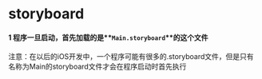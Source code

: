 #  storyboard

#### 1 程序一旦启动，首先加载的是**`Main.storyboard`**的这个文件
注意：在以后的iOS开发中，一个程序可能有很多的.storyboard文件，但是只有名称为Main的storyboard文件才会在程序启动时首先执行